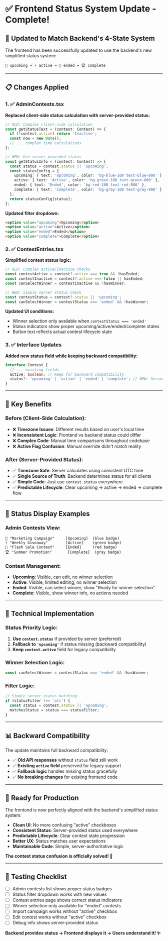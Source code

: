 # ✅ Frontend Status System Update - Complete!

## 🎯 **Updated to Match Backend's 4-State System**

The frontend has been successfully updated to use the backend's new simplified status system:

```
📅 upcoming → ⚡ active → 🏁 ended → 🏆 complete
```

---

## 📋 **Changes Applied**

### **1. ✅ AdminContests.tsx**
**Replaced client-side status calculation with server-provided status:**

```typescript
// OLD: Complex client-side calculation
const getStatusText = (contest: Contest) => {
  if (!contest.active) return 'Inactive';
  const now = new Date();
  // ... complex time calculations
};

// NEW: Use server-provided status
const getStatusInfo = (contest: Contest) => {
  const status = contest.status || 'upcoming';
  const statusConfig = {
    upcoming: { text: 'Upcoming', color: 'bg-blue-100 text-blue-800' },
    active: { text: 'Active', color: 'bg-green-100 text-green-800' },
    ended: { text: 'Ended', color: 'bg-red-100 text-red-800' },
    complete: { text: 'Complete', color: 'bg-gray-100 text-gray-800' }
  };
  return statusConfig[status];
};
```

**Updated filter dropdown:**
```html
<option value="upcoming">Upcoming</option>
<option value="active">Active</option>  
<option value="ended">Ended</option>
<option value="complete">Complete</option>
```

### **2. ✅ ContestEntries.tsx**
**Simplified contest status logic:**

```typescript
// OLD: Complex active/inactive checks
const contestActive = contest?.active === true && !hasEnded;
const contestInactive = contest?.active === false || hasEnded;
const canSelectWinner = contestInactive && !hasWinner;

// NEW: Simple server status check
const contestStatus = contest?.status || 'upcoming';
const canSelectWinner = contestStatus === 'ended' && !hasWinner;
```

**Updated UI conditions:**
- Winner selection only available when `contestStatus === 'ended'`
- Status indicators show proper upcoming/active/ended/complete states
- Button text reflects actual contest lifecycle state

### **3. ✅ Interface Updates**
**Added new status field while keeping backward compatibility:**

```typescript
interface Contest {
  // ... existing fields
  active: boolean; // Keep for backward compatibility
  status?: 'upcoming' | 'active' | 'ended' | 'complete'; // NEW: Server-provided status
}
```

---

## 🎯 **Key Benefits**

### **Before (Client-Side Calculation):**
- ❌ **Timezone Issues**: Different results based on user's local time
- ❌ **Inconsistent Logic**: Frontend vs backend status could differ  
- ❌ **Complex Code**: Manual time comparisons throughout codebase
- ❌ **Active Flag Confusion**: Manual override didn't match reality

### **After (Server-Provided Status):**
- ✅ **Timezone Safe**: Server calculates using consistent UTC time
- ✅ **Single Source of Truth**: Backend determines status for all clients
- ✅ **Simple Code**: Just use `contest.status` everywhere
- ✅ **Predictable Lifecycle**: Clear upcoming → active → ended → complete flow

---

## 🚀 **Status Display Examples**

### **Admin Contests View:**
```
📅 "Marketing Campaign"     [Upcoming]  (blue badge)
⚡ "Weekly Giveaway"        [Active]    (green badge)  
🏁 "Flash Sale Contest"     [Ended]     (red badge)
🏆 "Summer Promotion"       [Complete]  (gray badge)
```

### **Contest Management:**
- **Upcoming**: Visible, can edit, no winner selection
- **Active**: Visible, limited editing, no winner selection  
- **Ended**: Visible, can select winner, show "Ready for winner selection"
- **Complete**: Visible, show winner info, no actions needed

---

## 🔧 **Technical Implementation**

### **Status Priority Logic:**
1. **Use `contest.status`** if provided by server (preferred)
2. **Fallback to `'upcoming'`** if status missing (backward compatibility)
3. **Keep `contest.active`** field for legacy compatibility

### **Winner Selection Logic:**
```typescript
const canSelectWinner = contestStatus === 'ended' && !hasWinner;
```

### **Filter Logic:**
```typescript
// Simple server status matching
if (statusFilter !== 'all') {
  const status = contest.status || 'upcoming';
  matchesStatus = status === statusFilter;
}
```

---

## 📊 **Backward Compatibility**

The update maintains full backward compatibility:

- ✅ **Old API responses** without `status` field still work
- ✅ **Existing `active` field** preserved for legacy support  
- ✅ **Fallback logic** handles missing status gracefully
- ✅ **No breaking changes** for existing frontend code

---

## 🎉 **Ready for Production**

The frontend is now perfectly aligned with the backend's simplified status system:

- **Clean UI**: No more confusing "active" checkboxes
- **Consistent Status**: Server-provided status used everywhere
- **Predictable Lifecycle**: Clear contest state progression
- **Better UX**: Status matches user expectations
- **Maintainable Code**: Simple, server-authoritative logic

**The contest status confusion is officially solved! 🚀**

---

## 🧪 **Testing Checklist**

- [ ] Admin contests list shows proper status badges
- [ ] Status filter dropdown works with new values
- [ ] Contest entries page shows correct status indicators  
- [ ] Winner selection only available for "ended" contests
- [ ] Import campaign works without "active" checkbox
- [ ] Edit contest works without "active" checkbox
- [ ] Debug info shows server-provided status

**Backend provides status → Frontend displays it → Users understand it! ✨**
